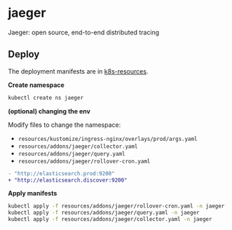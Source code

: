 # jaeger

Jaeger: open source, end-to-end distributed tracing

## Deploy

The deployment manifests are in [k8s-resources](k8s-resources.md).

**Create namespace**
```bash
kubectl create ns jaeger
```


**(optional) changing the env**

Modify files to change the namespace:

* `resources/kustomize/ingress-nginx/overlays/prod/args.yaml`
* `resources/addons/jaeger/collector.yaml`
* `resources/addons/jaeger/query.yaml`
* `resources/addons/jaeger/rollover-cron.yaml`

```diff
- "http://elasticsearch.prod:9200"
+ "http://elasticsearch.discover:9200"
```

**Apply manifests**
```bash
kubectl apply -f resources/addons/jaeger/rollover-cron.yaml -n jaeger
kubectl apply -f resources/addons/jaeger/query.yaml -n jaeger
kubectl apply -f resources/addons/jaeger/collector.yaml -n jaeger
```

